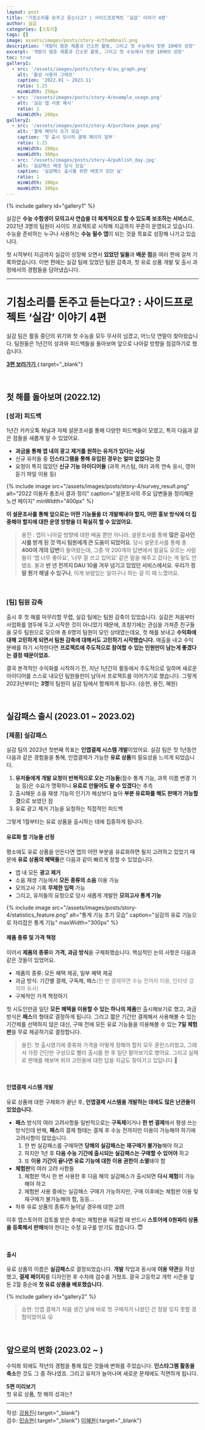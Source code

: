 ```yaml
---
layout: post
title: '기침소리를 돈주고 듣는다고? | 사이드프로젝트 ‘실감’ 이야기 4편'
author: 실감
categories: [스토리]
tags: []
image: assets/images/posts/story-4/thumbnail.png
description: '개발이 멈춘 제품과 간소한 활동, 그리고 첫 수능에서 맛본 10배의 성장'
excerpt: '개발이 멈춘 제품과 간소한 활동, 그리고 첫 수능에서 맛본 10배의 성장'
toc: true
gallery1:
  - src: '/assets/images/posts/story-4/au_graph.png'
    alt: '활성 사용자 그래프'
    caption: '2022.01 ~ 2023.11'
    ratio: 1.25
    minWidth: 250px
  - src: '/assets/images/posts/story-4/example_usage.png'
    alt: '실감 앱 사용 예시'
    ratio: 1
    minWidth: 200px
gallery2:
  - src: '/assets/images/posts/story-4/purchase_page.png'
    alt: '결제 페이지 초기 모습'
    caption: '첫 출시 당시의 결제 페이지 일부'
    ratio: 1.25
    minWidth: 200px
    maxWidth: 300px
  - src: '/assets/images/posts/story-4/publish_day.jpg'
    alt: '실감패스 배포 당시 모습'
    caption: '실감패스 출시를 위한 배포가 있던 날'
    ratio: 1
    minWidth: 200px
    maxWidth: 300px
---
```


{% include gallery id="gallery1" %}

실감은 **수능 수험생이 모의고사 연습을 더 체계적으로 할 수 있도록 보조하는 서비스**로, 2021년 3명의 팀원이 사이드 프로젝트로 시작해 지금까지 꾸준히 운영되고 있습니다. 수능을 준비하는 누구나 사용하는 **수능 필수 앱**이 되는 것을 목표로 성장해 나가고 있습니다.

첫 시작부터 지금까지 실감이 성장해 오면서 **있었던 일들**과 **배운 점**을 여러 편에 걸쳐 기록하였습니다. 이번 편에는 실감 팀에 있었던 팀원 감축과, 첫 유료 상품 개발 및 출시 과정에서의 경험들을 담아냈습니다.

---

# 기침소리를 돈주고 듣는다고? : 사이드프로젝트 ‘실감’ 이야기 4편

실감 팀은 활동 중단의 위기와 첫 수능을 모두 무사히 넘겼고, 어느덧 연말이 찾아왔습니다. 팀원들은 1년간의 성과와 피드백들을 돌아보며 앞으로 나아갈 방향을 점검하기로 했습니다.

[**3편 보러가기** ](https://blog.silgam.app/story-3){:target="\_blank"}

<br>

## 첫 해를 돌아보며 (2022.12)

### [성과] 피드백

1년간 카카오톡 채널과 자체 설문조사를 통해 다양한 피드백들이 모였고, 특히 다음과 같은 점들을 새롭게 알 수 있었어요.

- **과금을 통해 앱 내의 광고 제거를 원하는 유저가 있다는 사실**
- 신규 유저들 중 **인스타그램을 통해 유입된 경우는 얼마 없었다는 것**
- 요청이 특히 많았던 **신규 기능 아이디어들** (과목 커스텀, 여러 과목 연속 응시, 영어듣기 파일 이용 등)

{% include image src="/assets/images/posts/story-4/survey_result.png" alt="2022 이용자 총조사 결과 정리" caption="설문조사의 주요 답변들을 정리해둔 노션 페이지" minWIdth="400px" %}

**이 설문조사를 통해 앞으로는 어떤 기능들을 더 개발해내야 할지, 어떤 홍보 방식에 더 집중해야 할지에 대한 운영 방향을 더 확실히 할 수 있었어요.**

> 용진 : 앱이 나아갈 방향에 대한 배움 뿐만 아니라, 설문조사를 통해 **많은 감사인사를 받게 된 것 역시 팀원에게 큰 도움이 되었어요**. 당시 설문조사를 통해 총 **400여 개의 답변**이 들어왔는데, 그중 약 200개의 답변에서 얼굴도 모르는 사람들이 ‘앱 너무 좋아요’, ‘너무 잘 쓰고 있어요’ 같은 말을 해주고 갔다는 게 말도 안됐죠. 불과 **반 년 전까지 DAU 10을 겨우 넘기고 있었던 서비스에서요**. **우리가 정말 뭔가 해낼 수 있구나**, 이게 보람있는 일이구나 하는 걸 이 때 느꼈어요.

<br>

### [팀] 팀원 감축

출시 후 첫 해를 마무리할 무렵, 실감 팀에는 팀원 감축이 있었습니다. 실감은 처음부터 사업화를 염두에 두고 시작한 것이 아니었기 때문에, 초창기에는 관심을 가져준 친구들을 모두 팀원으로 모으며 총 6명의 팀원이 모인 상태였는데요, 첫 해를 보내고 **수익화에 대해 고민하게 되면서 팀원 감축에 대해서도 고민하기 시작했습니다.** 매출을 내고 수익 분배를 하기 시작한다면 **프로젝트에 주도적으로 참여할 수 있는 인원만이 남는게 좋겠다는 결정 때문이었죠.**

결국 본격적인 수익화를 시작하기 전, 지난 1년간의 활동에서 주도적으로 일하며 새로운 아이디어를 스스로 내오던 팀원들만이 남아서 프로젝트를 이어가기로 했습니다. 그렇게 2023년부터는 **3명**의 팀원이 실감 팀에서 함께하게 됩니다. (승현, 용진, 혜원)

<br>

## 실감패스 출시 (2023.01 ~ 2023.02)

### [제품] 실감패스

실감 팀의 2023년 첫번째 목표는 **인앱결제 시스템 개발**이었어요. 실감 팀은 첫 1년동안 다음과 같은 경험들을 통해, 인앱결제가 가능한 **유료 상품**의 필요성을 느끼게 되었습니다.

1. **유저들에게 개발 요청이 반복적으로 오는 기능들**(점수 통계 기능, 과목 이름 변경 기능 등)은 수요가 명확하니 **유료로 만들어도 팔 수 있겠다**는 추측
2. 출시해둔 소음 재생 기능의 인기가 예상보다 높아 **부분 유료화를 해도 판매가 가능할 것**으로 보였던 점
3. 유료 광고 제거 기능을 요청하는 직접적인 피드백

그렇게 1월부터는 유료 상품을 출시하는 데에 집중하게 됩니다.

#### 유료화 할 기능들 선정

평소에도 유료 상품을 만든다면 앱의 어떤 부분을 유료화하면 될지 고려하고 있었기 때문에 **유료 상품의 혜택들**은 다음과 같이 빠르게 정할 수 있었습니다.

- 앱 내 모든 **광고 제거**
- 소음 재생 기능에서 **모든 종류의 소음** 이용 가능
- 모의고사 기록 **무제한 입력** 가능
- 그리고, 유저들의 요청으로 당시 새롭게 개발한 **모의고사 통계 기능**

{% include image src="/assets/images/posts/story-4/statistics_feature.png" alt="통계 기능 초기 모습" caption="실감의 유료 기능으로 자리잡은 통계 기능" maxWidth="300px" %}

#### 제품 종류 및 가격 책정

이어서 **제품의 종류**와 **가격, 과금 방식**을 구체화했습니다. 핵심적인 논의 사항은 다음과 같은 것들이 있었어요.

- 제품의 종류: 모든 혜택 제공, 일부 혜택 제공
- 과금 방식: 기간별 결제, 구독제, 패스<span style="color:gray">(한 번 결제하면 수능 전까지 이용, 인터넷 강의와 유사)</span>
- 구체적인 가격 책정하기

첫 시도인만큼 일단 **모든 혜택을 이용할 수 있는 하나의 제품**만 출시해보기로 했고, 과금 방식은 **패스**의 형태로 결정하게 됩니다. 그리고 짧은 기간만 결제해서 사용해볼 수 있는 기간제를 선택하지 않은 대신, 구매 전에 모든 유료 기능들을 이용해볼 수 있는 **7일 체험판**을 무료 제공하기로 결정합니다.

> 용진: 첫 출시였기에 종류와 가격을 어떻게 정해야 할지 모두 혼란스러웠고, 그래서 가장 간단한 구성으로 빨리 출시를 한 후 일단 팔아보기로 했어요. 그리고 실제로 판매를 해보며 위의 고민들에 대한 답을 지금도 찾아가고 있답니다 👀

<br>

#### 인앱결제 시스템 개발

유료 상품에 대한 구체화가 끝난 후, **인앱결제 시스템을 개발하는 데에도 많은 난관들이 있었습니다.**

- **패스** 방식의 여러 고려사항들
  일반적으로는 **구독제**이거나 **한 번 결제**해서 평생 쓰는 방식인데 반해, **패스**의 결제 형태는 결제 후 수능 전까지만 이용이 가능해야 하기에 고려사항이 많았습니다.
  1. 한 번 실감패스를 구매하면 **당해의 실감패스는 재구매가 불가능**해야 하고
  2. 하지만 1년 후 **다음 수능 기간에 출시되는 실감패스는 구매할 수 있어야** 하고
  3. 또 **이용 기간이 끝나면 유료 기능에 대한 이용 권한이 소멸**돼야 함
- **체험판**의 여러 고려 사항들
  1. 체험판 역시 한 번 사용한 후 다음 해의 실감패스가 출시되면 **다시 체험**이 가능해야 하고
  2. 체험판 사용 중에는 실감패스 구매가 가능하지만, 구매 이후에는 체험판 이용 및 재구매가 불가능해야 함, 등등…
- 차후 유료 상품의 종류가 늘어날 경우에 대한 고려

이후 앱스토어의 검토를 받은 후에는 체험판을 제공할 때 반드시 **스토어에 0원짜리 상품을 등록해서 판매**해야 한다는 수정 요구를 받기도 했습니다. 😇

<br>

#### 출시

유료 상품의 이름은 **실감패스**로 결정되었습니다. **개발** 작업과 동시에 **이용 약관**을 작성했고, **결제 페이지**를 디자인한 후 수차례 검수를 거쳤죠. 결국 고등학교 개학 시즌을 앞둔 2월 중순에 **첫 유료 상품을 배포했습니다.**

{% include gallery id="gallery2" %}

> 승현: 인앱 결제가 처음 생긴 날에 바로 첫 구매자가 나왔던 건 정말 잊지 못할 경험이었어요 😮

<br>

## 앞으로의 변화 (2023.02 ~ )

수익화 외에도 작년의 경험을 통해 많은 것들에 변화를 주었습니다. **인스타그램 활동을 축소**한 것도 그 중 하나였죠. 그리고 유저가 늘어나며 새로운 문제에도 직면하게 됩니다.

**5편 미리보기**  
첫 유료 상품, 첫 해의 성과는?

---

작성: [강용진](https://www.instagram.com/self_educator){:target="\_blank"}  
검수: [민승현](https://www.linkedin.com/in/seunghyunmin/){:target="\_blank"} [이혜원](https://www.instagram.com/hyermione_hyeranger/){:target="\_blank"}
